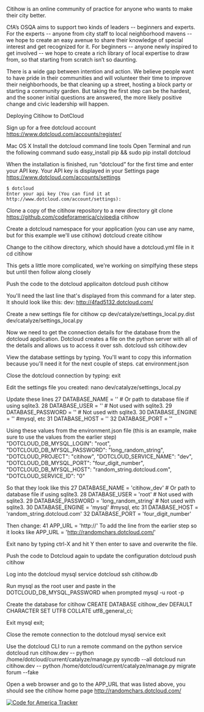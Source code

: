 Citihow is an online community of practice for anyone who wants to make their city better. 

CfA’s OSQA aims to support two kinds of leaders -- beginners and
experts. For the experts -- anyone from city staff to local neighborhood
mavens -- we hope to create an easy avenue to share their knowledge of
special interest and get recognized for it. For beginners -- anyone
newly inspired to get involved -- we hope to create a rich library of
local expertise to draw from, so that starting from scratch isn’t so
daunting.

There is a wide gap between intention and action. We believe people want
to have pride in their communities and will volunteer their time to
improve their neighborhoods, be that cleaning up a street, hosting a
block party or starting a community garden. But taking the first step
can be the hardest, and the sooner initial questions are answered, the
more likely positive change and civic leadership will happen. 

Deploying Citihow to DotCloud

Sign up for a free dotcloud account
    https://www.dotcloud.com/accounts/register/

Mac OS X
Install the dotcloud command line tools
Open Terminal and run the following command
    sudo easy_install pip && sudo pip install dotcloud

When the installation is finished, run “dotcloud” for the first time and enter your API key.
Your API key is displayed in your Settings page
https://www.dotcloud.com/accounts/settings

    $ dotcloud
    Enter your api key (You can find it at http://www.dotcloud.com/account/settings): 

Clone a copy of the citihow repository to a new directory
    git clone https://github.com/codeforamerica/civipedia citihow

Create a dotcloud namespace for your application (you can use any name,
but for this example we'll use citihow)
    dotcloud create citihow

Change to the citihow directory, which should have a dotcloud.yml file
in it
    cd citihow

This gets a little more complicated, we're working on simplfying
these steps but until then follow along closely

Push the code to the dotcloud applicaiton
    dotcloud push citihow

You'll need the last line that's displayed from this command for a later
step. It should look like this:
dev: http://4fad5132.dotcloud.com/

Create a new settings file for citihow
    cp dev/catalyze/settings_local.py.dist dev/catalyze/settings_local.py

Now we need to get the connection details for the database from the
dotcloud application. Dotcloud creates a file on the python server with
all of the details and allows us to access it over ssh.
    dotcloud ssh citihow.dev

View the database settings by typing. You'll want to copy this
information because you'll need it for the next couple of steps.
    cat environment.json

Close the dotcloud connection by typing:
    exit

Edit the settings file you created:
    nano dev/catalyze/settings_local.py

Update these lines
    27 DATABASE_NAME = ''             # Or path to database file if using sqlite3.
    28 DATABASE_USER = ''               # Not used with sqlite3.
    29 DATABASE_PASSWORD = ''               # Not used with sqlite3.
    30 DATABASE_ENGINE = ''  #mysql, etc
    31 DATABASE_HOST = ''
    32 DATABASE_PORT = ''

Using these values from the environment.json file (this is an example,
make sure to use the values from the earlier step)
    "DOTCLOUD_DB_MYSQL_LOGIN": "root", 
    "DOTCLOUD_DB_MYSQL_PASSWORD": "long_random_string", 
    "DOTCLOUD_PROJECT": "citihow", 
    "DOTCLOUD_SERVICE_NAME": "dev", 
    "DOTCLOUD_DB_MYSQL_PORT": "four_digit_number", 
    "DOTCLOUD_DB_MYSQL_HOST": "random_string.dotcloud.com", 
    "DOTCLOUD_SERVICE_ID": "0"

So that they look like this
    27 DATABASE_NAME = 'citihow_dev'             # Or path to database file if using sqlite3.
    28 DATABASE_USER = 'root'               # Not used with sqlite3.
    29 DATABASE_PASSWORD = 'long_random_string'               # Not used with sqlite3.
    30 DATABASE_ENGINE = 'mysql'  #mysql, etc
    31 DATABASE_HOST = 'random_string.dotcloud.com'
    32 DATABASE_PORT = 'four_digit_number'

Then change:
    41 APP_URL = 'http://'
To add the line from the earlier step so it looks like
    APP_URL = 'http://randomchars.dotcloud.com/'

Exit nano by typing ctrl-X and hit Y then enter to save and overwrite
the file.

Push the code to Dotcloud again to update the configuration
    dotcloud push citihow

Log into the dotcloud mysql service
    dotcloud ssh citihow.db

Run mysql as the root user and paste in the DOTCLOUD_DB_MYSQL_PASSWORD
when prompted
    mysql -u root -p

Create the database for citihow
    CREATE DATABASE citihow_dev DEFAULT CHARACTER SET UTF8 COLLATE utf8_general_ci;

Exit mysql
    exit;

Close the remote connection to the dotcloud mysql service
    exit

Use the dotcloud CLI to run a remote command on the python service
    dotcloud run citihow.dev -- python /home/dotcloud/current/catalyze/manage.py syncdb --all
    dotcloud run citihow.dev -- python /home/dotcloud/current/catalyze/manage.py migrate forum --fake

Open a web browser and go to the APP_URL that was listed above, you
should see the citihow home page
http://randomchars.dotcloud.com/


[![Code for America Tracker](http://stats.codeforamerica.org/codeforamerica/civipedia.png)](http://stats.codeforamerica.org/projects/civipedia)
